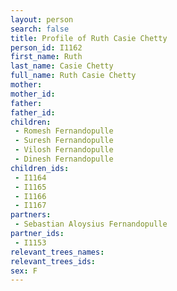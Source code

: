 ```yaml
---
layout: person
search: false
title: Profile of Ruth Casie Chetty
person_id: I1162
first_name: Ruth
last_name: Casie Chetty
full_name: Ruth Casie Chetty
mother: 
mother_id: 
father: 
father_id: 
children:
 - Romesh Fernandopulle
 - Suresh Fernandopulle
 - Vilosh Fernandopulle
 - Dinesh Fernandopulle
children_ids:
 - I1164
 - I1165
 - I1166
 - I1167
partners:
 - Sebastian Aloysius Fernandopulle
partner_ids:
 - I1153
relevant_trees_names:
relevant_trees_ids:
sex: F
---
```


